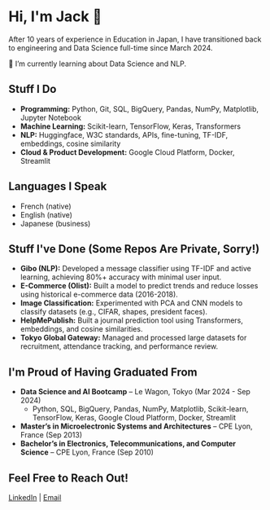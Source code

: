 # Hi, I'm Jack 👋  

After 10 years of experience in Education in Japan, I have transitioned back to engineering and Data Science full-time since March 2024.  

🌱 I’m currently learning about Data Science and NLP.  

## Stuff I Do  

- **Programming:** Python, Git, SQL, BigQuery, Pandas, NumPy, Matplotlib, Jupyter Notebook  
- **Machine Learning:** Scikit-learn, TensorFlow, Keras, Transformers  
- **NLP:** Huggingface, W3C standards, APIs, fine-tuning, TF-IDF, embeddings, cosine similarity  
- **Cloud & Product Development:** Google Cloud Platform, Docker, Streamlit  

## Languages I Speak  

- French (native)  
- English (native)  
- Japanese (business)  

## Stuff I've Done (Some Repos Are Private, Sorry!)  

- **Gibo (NLP):** Developed a message classifier using TF-IDF and active learning, achieving 80%+ accuracy with minimal user input.  
- **E-Commerce (Olist):** Built a model to predict trends and reduce losses using historical e-commerce data (2016-2018).  
- **Image Classification:** Experimented with PCA and CNN models to classify datasets (e.g., CIFAR, shapes, president faces).  
- **HelpMePublish:** Built a journal prediction tool using Transformers, embeddings, and cosine similarities.  
- **Tokyo Global Gateway:** Managed and processed large datasets for recruitment, attendance tracking, and performance review.  

## I'm Proud of Having Graduated From  

- **Data Science and AI Bootcamp** – Le Wagon, Tokyo (Mar 2024 - Sep 2024)  
  - Python, SQL, BigQuery, Pandas, NumPy, Matplotlib, Scikit-learn, TensorFlow, Keras, Google Cloud Platform, Docker, Streamlit  
- **Master’s in Microelectronic Systems and Architectures** – CPE Lyon, France (Sep 2013)  
- **Bachelor’s in Electronics, Telecommunications, and Computer Science** – CPE Lyon, France (Sep 2010)  

## Feel Free to Reach Out!  
[LinkedIn](https://www.linkedin.com/in/jack-dryvers) | [Email](mailto:j.dryvers@proton.me)  
